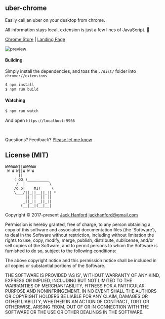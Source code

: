 ## uber-chrome

Easily call an uber on your desktop from chrome.

All information stays local, extension is just a few lines of JavaScript. 🎉

[Chrome Store](https://chrome.google.com/webstore/detail/dffakiimcpeogagieklcdchklmghdnhd) | [Landing Page](https://jackhanford.com/uber-chrome)

![preview](https://github.com/hanford/uber-chrome/blob/master/preview.png)

#### Building
Simply install the dependencies, and toss the `./dist/` folder into `chrome://extensions`
```sh
$ npm install
$ npm run build
```

#### Watching
```sh
$ npm run watch
```

And open `https://localhost:9966`

<br />

Questions? Feedback? [Please let me know](https://github.com/hanford/uber-chrome/issues/new)

## License (MIT)

```
WWWWWW||WWWWWW
 W W W||W W W
      ||
    ( OO )__________
     /  |           \
    /o o|    MIT     \
    \___/||_||__||_|| *
         || ||  || ||
        _||_|| _||_||
       (__|__|(__|__|
```
Copyright © 2017-present [Jack Hanford](http://jackhanford.com) jackhanford@gmail.com

Permission is hereby granted, free of charge, to any person obtaining a copy of this software and associated documentation files (the 'Software'), to deal in the Software without restriction, including without limitation the rights to use, copy, modify, merge, publish, distribute, sublicense, and/or sell copies of the Software, and to permit persons to whom the Software is furnished to do so, subject to the following conditions:

The above copyright notice and this permission notice shall be included in all copies or substantial portions of the Software.

THE SOFTWARE IS PROVIDED 'AS IS', WITHOUT WARRANTY OF ANY KIND, EXPRESS OR IMPLIED, INCLUDING BUT NOT LIMITED TO THE WARRANTIES OF MERCHANTABILITY, FITNESS FOR A PARTICULAR PURPOSE AND NONINFRINGEMENT. IN NO EVENT SHALL THE AUTHORS OR COPYRIGHT HOLDERS BE LIABLE FOR ANY CLAIM, DAMAGES OR OTHER LIABILITY, WHETHER IN AN ACTION OF CONTRACT, TORT OR OTHERWISE, ARISING FROM, OUT OF OR IN CONNECTION WITH THE SOFTWARE OR THE USE OR OTHER DEALINGS IN THE SOFTWARE.
